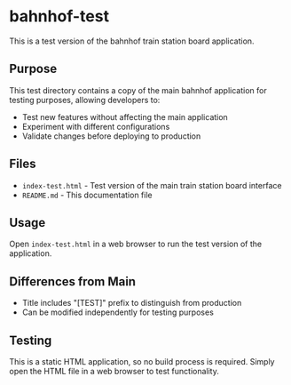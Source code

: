 # bahnhof-test

This is a test version of the bahnhof train station board application.

## Purpose

This test directory contains a copy of the main bahnhof application for testing purposes, allowing developers to:
- Test new features without affecting the main application
- Experiment with different configurations
- Validate changes before deploying to production

## Files

- `index-test.html` - Test version of the main train station board interface
- `README.md` - This documentation file

## Usage

Open `index-test.html` in a web browser to run the test version of the application.

## Differences from Main

- Title includes "[TEST]" prefix to distinguish from production
- Can be modified independently for testing purposes

## Testing

This is a static HTML application, so no build process is required. Simply open the HTML file in a web browser to test functionality.